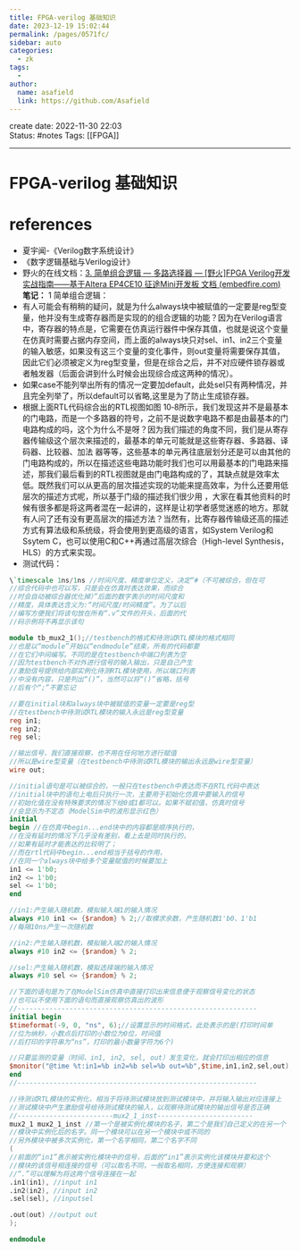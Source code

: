 ```yaml
---
title: FPGA-verilog 基础知识
date: 2023-12-19 15:02:44
permalink: /pages/0571fc/
sidebar: auto
categories:
  - zk
tags:
  - 
author: 
  name: asafield
  link: https://github.com/Asafield
---
```

create date: 2022-11-30 22:03  
Status: #notes 
Tags: [[FPGA]]

---

# FPGA-verilog 基础知识

# references

- 夏宇闻-《Verilog数字系统设计》
- 《数字逻辑基础与Verilog设计》
- 野火的在线文档：[3. 简单组合逻辑 — 多路选择器 — [野火]FPGA Verilog开发实战指南——基于Altera EP4CE10 征途Mini开发板 文档 (embedfire.com)](https://doc.embedfire.com/fpga/altera/ep4ce10_mini/zh/latest/fpga/Multiplexer.html)
**笔记：**
1 简单组合逻辑：
- 有人可能会有稍稍的疑问，就是为什么always块中被赋值的一定要是reg型变量，他并没有生成寄存器而是实现的的组合逻辑的功能？因为在Verilog语言中，寄存器的特点是，它需要在仿真运行器件中保存其值，也就是说这个变量在仿真时需要占据内存空间，而上面的always块只对sel、in1、in2三个变量 的输入敏感，如果没有这三个变量的变化事件，则out变量将需要保存其值，因此它们必须被定义为reg型变量，但是在综合之后，并不对应硬件锁存器或者触发器（后面会讲到什么时候会出现综合成这两种的情况）。
- 如果case不能列举出所有的情况一定要加default，此处sel只有两种情况，并且完全列举了，所以default可以省略,这里是为了防止生成锁存器。
- 根据上面RTL代码综合出的RTL视图如图 10‑8所示，我们发现这并不是最基本的门电路，而是一个多路器的符号，之前不是说数字电路不都是由最基本的门电路构成的吗，这个为什么不是呀？因为我们描述的角度不同，我们是从寄存器传输级这个层次来描述的，最基本的单元可能就是这些寄存器、多路器、译码器、比较器、加法 器等等，这些基本的单元再往底层划分还是可以由其他的门电路构成的，所以在描述这些电路功能时我们也可以用最基本的门电路来描述，那我们最后看到的RTL视图就是由门电路构成的了，其缺点就是效率太低。既然我们可以从更高的层次描述实现的功能来提高效率，为什么还要用低层次的描述方式呢，所以基于门级的描述我们很少用 ，大家在看其他资料的时候有很多都是将这两者混在一起讲的，这样是让初学者感觉迷惑的地方。那就有人问了还有没有更高层次的描述方法？当然有，比寄存器传输级还高的描述方式有算法级和系统级，将会使用到更高级的语言，如System Verilog和Ssytem C，也可以使用C和C++再通过高层次综合（High-level Synthesis，HLS）的方式来实现。
- 测试代码：
```verilog
\`timescale 1ns/1ns //时间尺度、精度单位定义，决定“#（不可被综合，但在可
//综合代码中也可以写，只是会在仿真时表达效果，而综合
//时会自动被综合器优化掉）”后面的数字表示的时间尺度和
//精度，具体表达含义为:“时间尺度/时间精度”。为了以后
//编写方便我们将该句放在所有“.v”文件的开头，后面的代
//码示例将不再显示该句

module tb_mux2_1();//testbench的格式和待测试RTL模块的格式相同
//也是以“module”开始以“endmodule”结束，所有的代码都要
//在它们中间编写。不同的是在testbench中端口列表为空
//因为testbench不对外进行信号的输入输出，只是自己产生
//激励信号提供给内部实例化待测RTL模块使用，所以端口列表
//中没有内容，只是列出“()”，当然可以将“()”省略，括号
//后有个“;”不要忘记

//要在initial块和always块中被赋值的变量一定要是reg型
//在testbench中待测试RTL模块的输入永远是reg型变量
reg in1;
reg in2;
reg sel;

//输出信号，我们直接观察，也不用在任何地方进行赋值
//所以是wire型变量（在testbench中待测试RTL模块的输出永远是wire型变量）
wire out;

//initial语句是可以被综合的，一般只在testbench中表达而不在RTL代码中表达
//initial块中的语句上电后只执行一次，主要用于初始化仿真中要输入的信号
//初始化值在没有特殊要求的情况下给0或1都可以。如果不赋初值，仿真时信号
//会显示为不定态（ModelSim中的波形显示红色）
initial
begin //在仿真中begin...end块中的内容都是顺序执行的，
//在没有延时的情况下几乎没有差别，看上去是同时执行的，
//如果有延时才能表达的比较明了；
//而在rtl代码中begin...end相当于括号的作用，
//在同一个always块中给多个变量赋值的时候要加上
in1 <= 1'b0;
in2 <= 1'b0;
sel <= 1'b0;
end

//in1:产生输入随机数，模拟输入端1的输入情况
always #10 in1 <= {$random} % 2;//取模求余数，产生随机数1'b0、1'b1
//每隔10ns产生一次随机数

//in2:产生输入随机数，模拟输入端2的输入情况
always #10 in2 <= {$random} % 2;

//sel:产生输入随机数，模拟选择端的输入情况
always #10 sel <= {$random} % 2;

//下面的语句是为了在ModelSim仿真中直接打印出来信息便于观察信号变化的状态
//也可以不使用下面的语句而直接观察仿真出的波形
//------------------------------------------------------------
initial begin
$timeformat(-9, 0, "ns", 6);//设置显示的时间格式，此处表示的是(打印时间单
//位为纳秒，小数点后打印的小数位为0位，时间值
//后打印的字符串为“ns”，打印的最小数量字符为6个)

//只要监测的变量（时间、in1, in2, sel, out）发生变化，就会打印出相应的信息
$monitor("@time %t:in1=%b in2=%b sel=%b out=%b",$time,in1,in2,sel,out);
end
//------------------------------------------------------------

//待测试RTL模块的实例化，相当于将待测试模块放到测试模块中，并将输入输出对应连接上
//测试模块中产生激励信号给待测试模块的输入，以观察待测试模块的输出信号是否正确
//------------------------mux2_1_inst------------------------
mux2_1 mux2_1_inst //第一个是被实例化模块的名子，第二个是我们自己定义的在另一个
//模块中实例化后的名字。同一个模块可以在另一个模块中或不同的
//另外模块中被多次实例化，第一个名字相同，第二个名字不同
(
//前面的“in1”表示被实例化模块中的信号，后面的“in1”表示实例化该模块并要和这个
//模块的该信号相连接的信号（可以取名不同，一般取名相同，方便连接和观察）
//“.”可以理解为将这两个信号连接在一起
.in1(in1), //input in1
.in2(in2), //input in2
.sel(sel), //inputsel

.out(out) //output out
);

endmodule
```

